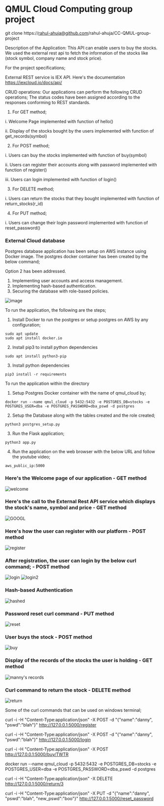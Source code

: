 # QMUL Cloud Computing group project

git clone https://rahul-ahuja@github.com/rahul-ahuja/CC-QMUL-group-project

Description of the Application: This API can enable users to buy the stocks. We used the external rest api to fetch the information of the stocks like (stock symbol, company name and stock price).

For the project specifications;

External REST service is IEX API. Here's the documentation https://iexcloud.io/docs/api/
<snapshot of the quote price and symbol>
  
CRUD operations: Our applications can perform the following CRUD operations; The status codes have been assigned according to the responses conforming to REST standards.

1. For GET method;
 
i. Welcome Page implemented with function of hello()

ii. Display of the stocks bought by the users implemented with function of get_records(symbol)

2. For POST method; 

i. Users can buy the stocks implemented with function of buy(symbol)

ii. Users can register their accounts along with password implemented with function of register()   

iii. Users can login implemented with function of login()

3. For DELETE method; 

i. Users can return the stocks that they bought implemented with function of return_stocks(r_id)

4. For PUT method; 

i. Users can change their login password implemented with function of reset_password()

### External Cloud database 
Postgres database application has been setup on AWS instance using Docker image. The postgres docker container has been created by the below command;

 
Option 2 has been addressed. 

1. Implementing user accounts and access management.
2. Implementing hash-based authentication.
3. Securing the database with role-based policies.

![image](https://user-images.githubusercontent.com/21355015/113448602-0fb8ba80-93f4-11eb-93d4-d57919080f63.png)

To run the application, the following are the steps;

1. Install Docker to run the postgres or setup postgres on AWS by any configuration;
```
sudo apt update
sudo apt install docker.io
```

2. Install pip3 to install python dependencies

`sudo apt install python3-pip`

3. Install python dependencies

`pip3 install -r requirements`

To run the application within the directory

1. Setup Postgres Docker container with the name of qmul_cloud by;

`docker run --name qmul_cloud -p 5432:5432 -e POSTGRES_DB=stocks -e POSTGRES_USER=dba -e POSTGRES_PASSWORD=dba_pswd -d postgres` 

2. Setup the Database along with the tables created and the role created;

`python3 postgres_setup.py`

3. Run the Flask application;

`python3 app.py`

4. Run the application on the web browser with the below URL and follow the youtube video;

`aws_public_ip:5000`

### Here's the Welcome page of our application - GET method
![welcome](https://user-images.githubusercontent.com/21355015/113476421-5994b580-9473-11eb-865a-58b7003fdf42.PNG)

### Here's the call to the External Rest API service which displays the stock's name, symbol and price - GET method
![GOOGL](https://user-images.githubusercontent.com/21355015/113476432-6ca78580-9473-11eb-89c6-4c57317a81ed.PNG)

### Here's how the user can register with our platform - POST method
![register](https://user-images.githubusercontent.com/21355015/113476434-6f09df80-9473-11eb-970a-45d163757d96.PNG)

### After registration, the user can login by the below curl command; - POST method 
![login](https://user-images.githubusercontent.com/21355015/113476437-7204d000-9473-11eb-8620-0e299e418704.PNG)
![login2](https://user-images.githubusercontent.com/21355015/113476447-7df09200-9473-11eb-8ded-e81d2d200903.PNG)

### Hash-based Authentication 
![hashed](https://user-images.githubusercontent.com/21355015/113476440-76c98400-9473-11eb-937b-2fce04fb8916.PNG)

### Password reset curl command - PUT method
![reset](https://user-images.githubusercontent.com/21355015/113476445-7c26ce80-9473-11eb-9d41-ff52e2e7db0b.PNG)

### User buys the stock - POST method
![buy](https://user-images.githubusercontent.com/21355015/113476442-792bde00-9473-11eb-9521-7ae5f713f77e.PNG)

### Display of the records of the stocks the user is holding - GET method
![manny's records](https://user-images.githubusercontent.com/21355015/113476411-4a156c80-9473-11eb-9668-5761827a08f1.PNG)

### Curl command to return the stock - DELETE method
![return](https://user-images.githubusercontent.com/21355015/113476452-8052ec00-9473-11eb-9c57-0047500ee475.PNG)

Some of the curl commands that can be used on windows terminal;

curl -i -H "Content-Type:application/json" -X POST -d "{\"name\":\"danny\", \"pswd\":\"blah\"}" http://127.0.0.1:5000/register

curl -i -H "Content-Type:application/json" -X POST -d "{\"name\":\"danny\", \"pswd\":\"blah\"}" http://127.0.0.1:5000/login

curl -i -H "Content-Type:application/json" -X POST http://127.0.0.1:5000/buy/TWTR

docker run --name qmul_cloud -p 5432:5432 -e POSTGRES_DB=stocks -e POSTGRES_USER=dba -e POSTGRES_PASSWORD=dba_pswd -d postgres

curl -i -H "Content-Type:application/json" -X DELETE http://127.0.0.1:5000/return/3

curl -i -H "Content-Type:application/json" -X PUT -d "{\"name\":\"danny\", \"pswd\":\"blah\", \"new_pswd\":\"boo\"}" http://127.0.0.1:5000/reset_password
